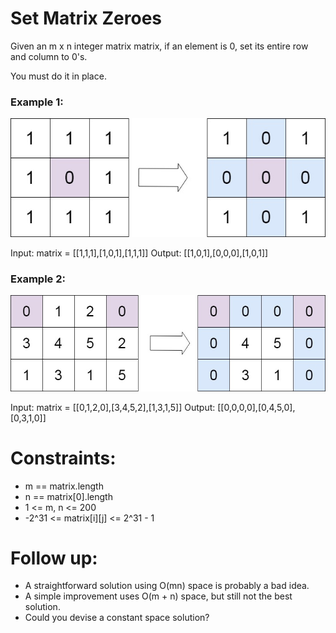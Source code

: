 # Set Matrix Zeroes

Given an m x n integer matrix matrix, if an element is 0, set its entire row and column to 0's.

You must do it in place.

 

### Example 1:
![alt text](image.png)

Input: matrix = [[1,1,1],[1,0,1],[1,1,1]]
Output: [[1,0,1],[0,0,0],[1,0,1]]

### Example 2:
![alt text](image-1.png)

Input: matrix = [[0,1,2,0],[3,4,5,2],[1,3,1,5]]
Output: [[0,0,0,0],[0,4,5,0],[0,3,1,0]]
 

# Constraints:

* m == matrix.length
* n == matrix[0].length
* 1 <= m, n <= 200
* -2^31 <= matrix[i][j] <= 2^31 - 1
 

# Follow up:

* A straightforward solution using O(mn) space is probably a bad idea.
* A simple improvement uses O(m + n) space, but still not the best solution.
* Could you devise a constant space solution?
 
